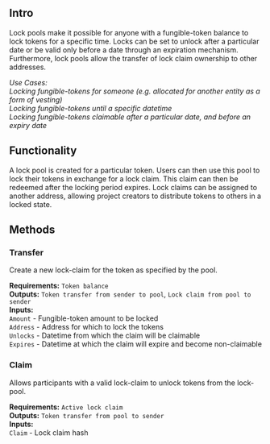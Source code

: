 ## Intro
Lock pools make it possible for anyone with a fungible-token balance to lock tokens for a specific time. Locks can be set to unlock after a particular date or be valid only before a date through an expiration mechanism. Furthermore, lock pools allow the transfer of lock claim ownership to other addresses.

*Use Cases:  
Locking fungible-tokens for someone (e.g. allocated for another entity as a form of vesting)  
Locking fungible-tokens until a specific datetime  
Locking fungible-tokens claimable after a particular date, and before an expiry date*

## Functionality
A lock pool is created for a particular token. Users can then use this pool to lock their tokens in exchange for a lock claim. This claim can then be redeemed after the locking period expires. Lock claims can be assigned to another address, allowing project creators to distribute tokens to others in a locked state.

## Methods

### Transfer
Create a new lock-claim for the token as specified by the pool.

**Requirements:** `Token balance`  
**Outputs:** `Token transfer from sender to pool`, `Lock claim from pool to sender`  
**Inputs:**  
`Amount` - Fungible-token amount to be locked  
`Address` - Address for which to lock the tokens  
`Unlocks` - Datetime from which the claim will be claimable  
`Expires` - Datetime at which the claim will expire and become non-claimable  

### Claim
Allows participants with a valid lock-claim to unlock tokens from the lock-pool.

**Requirements:** `Active lock claim`  
**Outputs:** `Token transfer from pool to sender`  
**Inputs:**  
`Claim` - Lock claim hash  
